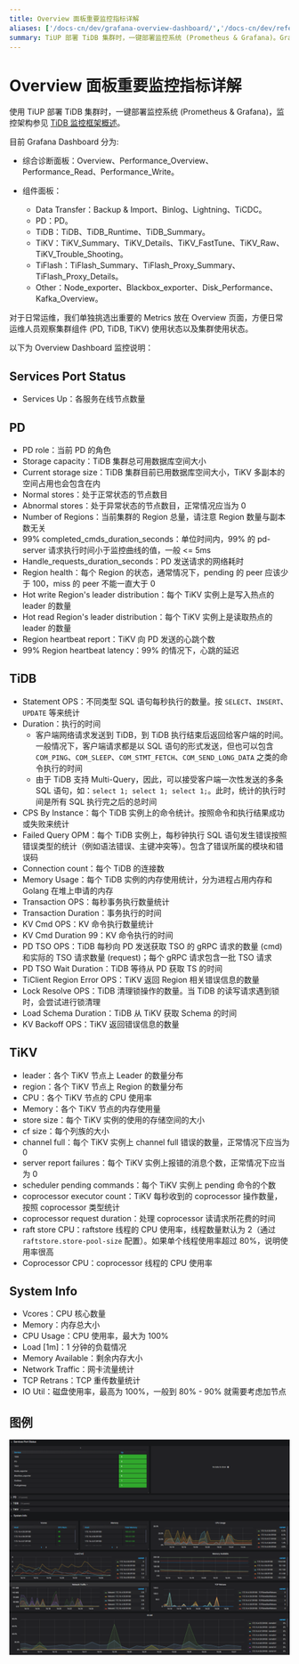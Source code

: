 ```yaml
---
title: Overview 面板重要监控指标详解
aliases: ['/docs-cn/dev/grafana-overview-dashboard/','/docs-cn/dev/reference/key-monitoring-metrics/overview-dashboard/']
summary: TiUP 部署 TiDB 集群时，一键部署监控系统 (Prometheus & Grafana)。Grafana Dashboard 分为 PD、TiDB、TiKV、Node_exporter、Overview、Performance_overview。重要监控指标包括服务在线节点数量、PD 角色、存储容量、Region 数量、TiDB 执行数量、CPU 使用率、内存大小、网络流量等。详细监控说明可参见文章。
---
```


# Overview 面板重要监控指标详解

使用 TiUP 部署 TiDB 集群时，一键部署监控系统 (Prometheus & Grafana)，监控架构参见 [TiDB 监控框架概述](/tidb-monitoring-framework.md)。

目前 Grafana Dashboard 分为:

- 综合诊断面板：Overview、Performance\_Overview、Performance\_Read、Performance\_Write。
- 组件面板：

    - Data Transfer：Backup & Import、Binlog、Lightning、TiCDC。
    - PD：PD。
    - TiDB：TiDB、TiDB\_Runtime、TiDB\_Summary。
    - TiKV：TiKV\_Summary、TiKV\_Details、TiKV\_FastTune、TiKV\_Raw、TiKV\_Trouble\_Shooting。
    - TiFlash：TiFlash\_Summary、TiFlash\_Proxy\_Summary、TiFlash\_Proxy\_Details。
    - Other：Node\_exporter、Blackbox\_exporter、Disk\_Performance、Kafka\_Overview。

对于日常运维，我们单独挑选出重要的 Metrics 放在 Overview 页面，方便日常运维人员观察集群组件 (PD, TiDB, TiKV) 使用状态以及集群使用状态。

以下为 Overview Dashboard 监控说明：

## Services Port Status

- Services Up：各服务在线节点数量

## PD

- PD role：当前 PD 的角色
- Storage capacity：TiDB 集群总可用数据库空间大小
- Current storage size：TiDB 集群目前已用数据库空间大小，TiKV 多副本的空间占用也会包含在内
- Normal stores：处于正常状态的节点数目
- Abnormal stores：处于异常状态的节点数目，正常情况应当为 0
- Number of Regions：当前集群的 Region 总量，请注意 Region 数量与副本数无关
- 99% completed\_cmds\_duration\_seconds：单位时间内，99% 的 pd-server 请求执行时间小于监控曲线的值，一般 <= 5ms
- Handle\_requests\_duration\_seconds：PD 发送请求的网络耗时
- Region health：每个 Region 的状态，通常情况下，pending 的 peer 应该少于 100，miss 的 peer 不能一直大于 0
- Hot write Region's leader distribution：每个 TiKV 实例上是写入热点的 leader 的数量
- Hot read Region's leader distribution：每个 TiKV 实例上是读取热点的 leader 的数量
- Region heartbeat report：TiKV 向 PD 发送的心跳个数
- 99% Region heartbeat latency：99% 的情况下，心跳的延迟

## TiDB

- Statement OPS：不同类型 SQL 语句每秒执行的数量。按 `SELECT`、`INSERT`、`UPDATE` 等来统计
- Duration：执行的时间
    - 客户端网络请求发送到 TiDB，到 TiDB 执行结束后返回给客户端的时间。一般情况下，客户端请求都是以 SQL 语句的形式发送，但也可以包含 `COM_PING`、`COM_SLEEP`、`COM_STMT_FETCH`、`COM_SEND_LONG_DATA` 之类的命令执行的时间
    - 由于 TiDB 支持 Multi-Query，因此，可以接受客户端一次性发送的多条 SQL 语句，如：`select 1; select 1; select 1;`。此时，统计的执行时间是所有 SQL 执行完之后的总时间
- CPS By Instance：每个 TiDB 实例上的命令统计。按照命令和执行结果成功或失败来统计
- Failed Query OPM：每个 TiDB 实例上，每秒钟执行 SQL 语句发生错误按照错误类型的统计（例如语法错误、主键冲突等）。包含了错误所属的模块和错误码
- Connection count：每个 TiDB 的连接数
- Memory Usage：每个 TiDB 实例的内存使用统计，分为进程占用内存和 Golang 在堆上申请的内存
- Transaction OPS：每秒事务执行数量统计
- Transaction Duration：事务执行的时间
- KV Cmd OPS：KV 命令执行数量统计
- KV Cmd Duration 99：KV 命令执行的时间
- PD TSO OPS：TiDB 每秒向 PD 发送获取 TSO 的 gRPC 请求的数量 (cmd) 和实际的 TSO 请求数量 (request)；每个 gRPC 请求包含一批 TSO 请求
- PD TSO Wait Duration：TiDB 等待从 PD 获取 TS 的时间
- TiClient Region Error OPS：TiKV 返回 Region 相关错误信息的数量
- Lock Resolve OPS：TiDB 清理锁操作的数量。当 TiDB 的读写请求遇到锁时，会尝试进行锁清理
- Load Schema Duration：TiDB 从 TiKV 获取 Schema 的时间
- KV Backoff OPS：TiKV 返回错误信息的数量

## TiKV

- leader：各个 TiKV 节点上 Leader 的数量分布
- region：各个 TiKV 节点上 Region 的数量分布
- CPU：各个 TiKV 节点的 CPU 使用率
- Memory：各个 TiKV 节点的内存使用量
- store size：每个 TiKV 实例的使用的存储空间的大小
- cf size：每个列族的大小
- channel full：每个 TiKV 实例上 channel full 错误的数量，正常情况下应当为 0
- server report failures：每个 TiKV 实例上报错的消息个数，正常情况下应当为 0
- scheduler pending commands：每个 TiKV 实例上 pending 命令的个数
- coprocessor executor count：TiKV 每秒收到的 coprocessor 操作数量，按照 coprocessor 类型统计
- coprocessor request duration：处理 coprocessor 读请求所花费的时间
- raft store CPU：raftstore 线程的 CPU 使用率，线程数量默认为 2（通过 `raftstore.store-pool-size` 配置）。如果单个线程使用率超过 80%，说明使用率很高
- Coprocessor CPU：coprocessor 线程的 CPU 使用率

## System Info

- Vcores：CPU 核心数量
- Memory：内存总大小
- CPU Usage：CPU 使用率，最大为 100%
- Load [1m]：1 分钟的负载情况
- Memory Available：剩余内存大小
- Network Traffic：网卡流量统计
- TCP Retrans：TCP 重传数量统计
- IO Util：磁盘使用率，最高为 100%，一般到 80% - 90% 就需要考虑加节点

## 图例

![overview](/media/grafana_monitor_overview.png)
